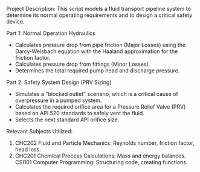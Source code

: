 Project Description:
 This script models a fluid transport pipeline system to determine its
 normal operating requirements and to design a critical safety device.

Part 1: Normal Operation Hydraulics
  - Calculates pressure drop from pipe friction (Major Losses) using the
     Darcy-Weisbach equation with the Haaland approximation for the
     friction factor.
   - Calculates pressure drop from fittings (Minor Losses).
  - Determines the total required pump head and discharge pressure.

 Part 2: Safety System Design (PRV Sizing)
   - Simulates a "blocked outlet" scenario, which is a critical cause of
     overpressure in a pumped system.
   - Calculates the required orifice area for a Pressure Relief Valve (PRV)
    based on API 520 standards to safely vent the fluid.
   - Selects the next standard API orifice size.

 Relevant Subjects Utilized:
 1. CHC202 Fluid and Particle Mechanics: Reynolds number, friction factor, head loss.
 2. CHC201 Chemical Process Calculations: Mass and energy balances.
     CSI101 Computer Programming: Structuring code, creating functions.
